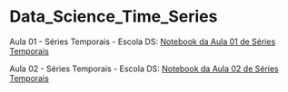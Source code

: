 # Data_Science_Time_Series
Aula 01 - Séries Temporais - Escola DS: [Notebook da Aula 01 de Séries Temporais](/https://drive.google.com/open?id=1bEL2_YfT4Sk-0GSoyN-NRU_nH_FLP8ZZ)

Aula 02 - Séries Temporais - Escola DS: [Notebook da Aula 02 de Séries Temporais](/https://drive.google.com/open?id=1GNUGCjvPG9NBv8olWJF58dlJVazXEjqY)
